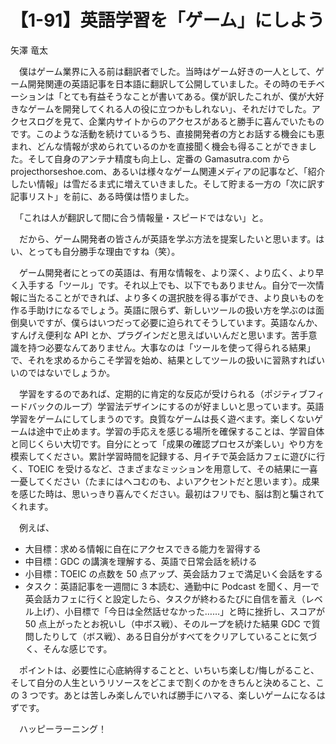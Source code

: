 # 【1-91】英語学習を「ゲーム」にしよう

<div class="author">矢澤 竜太</div>

　僕はゲーム業界に入る前は翻訳者でした。当時はゲーム好きの一人として、ゲーム開発関連の英語記事を日本語に翻訳して公開していました。その時のモチベーションは「とても有益そうなことが書いてある。僕が訳したこれが、僕が大好きなゲームを開発してくれる人の役に立つかもしれない」、それだけでした。アクセスログを見て、企業内サイトからのアクセスがあると勝手に喜んでいたものです。このような活動を続けているうち、直接開発者の方とお話する機会にも恵まれ、どんな情報が求められているのかを直接聞く機会も得ることができました。そして自身のアンテナ精度も向上し、定番の Gamasutra.com から projecthorseshoe.com、あるいは様々なゲーム関連メディアの記事など、「紹介したい情報」は雪だるま式に増えていきました。そして貯まる一方の「次に訳す記事リスト」を前に、ある時僕は悟りました。

　「これは人が翻訳して間に合う情報量・スピードではない」と。

　だから、ゲーム開発者の皆さんが英語を学ぶ方法を提案したいと思います。はい、とっても自分勝手な理由ですね（笑）。

　ゲーム開発者にとっての英語は、有用な情報を、より深く、より広く、より早く入手する「ツール」です。それ以上でも、以下でもありません。自分で一次情報に当たることができれば、より多くの選択肢を得る事ができ、より良いものを作る手助けになるでしょう。英語に限らず、新しいツールの扱い方を学ぶのは面倒臭いですが、僕らはいつだって必要に迫られてそうしています。英語なんか、すんげえ便利な API とか、プラグインだと思えばいいんだと思います。苦手意識を持つ必要なんてありません。大事なのは「ツールを使って得られる結果」で、それを求めるからこそ学習を始め、結果としてツールの扱いに習熟すればいいのではないでしょうか。

　学習をするのであれば、定期的に肯定的な反応が受けられる（ポジティブフィードバックのループ）学習法デザインにするのが好ましいと思っています。英語学習をゲームにしてしまうのです。良質なゲームは長く遊べます。楽しくないゲームは途中で止めます。学習の手応えを感じる場所を確保することは、学習自体と同じくらい大切です。自分にとって「成果の確認プロセスが楽しい」やり方を模索してください。累計学習時間を記録する、月イチで英会話カフェに遊びに行く、TOEIC を受けるなど、さまざまなミッションを用意して、その結果に一喜一憂してください（たまにはヘコむのも、よいアクセントだと思います）。成果を感じた時は、思いっきり喜んでください。最初はフリでも、脳は割と騙されてくれます。

　例えば、

* 大目標：求める情報に自在にアクセスできる能力を習得する
* 中目標：GDC の講演を理解する、英語で日常会話を続ける
* 小目標：TOEIC の点数を 50 点アップ、英会話カフェで満足いく会話をする
* タスク：英語記事を一週間に 3 本読む、通勤中に Podcast を聞く、月一で英会話カフェに行くと設定したら、タスクが終わるたびに自信を蓄え（レベル上げ）、小目標で「今日は全然話せなかった……」と時に挫折し、スコアが 50 点上がったとお祝いし（中ボス戦）、そのループを続けた結果 GDC で質問したりして（ボス戦）、ある日自分がすべてをクリアしていることに気づく、そんな感じです。

　ポイントは、必要性に心底納得することと、いちいち楽しむ/悔しがること、そして自分の人生というリソースをどこまで割くのかをきちんと決めること、この 3 つです。あとは苦しみ楽しんでいれば勝手にハマる、楽しいゲームになるはずです。

　ハッピーラーニング！
